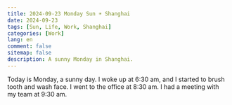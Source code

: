 ```yaml
---
title: 2024-09-23 Monday Sun ☀️ Shanghai
date: 2024-09-23
tags: [Sun, Life, Work, Shanghai]
categories: [Work]
lang: en
comment: false
sitemap: false
description: A sunny Monday in Shanghai.
---
```


Today is Monday, a sunny day. I woke up at 6:30 am, and I started to brush tooth and wash face. I went to the office at 8:30 am. I had a meeting with my team at 9:30 am. 

